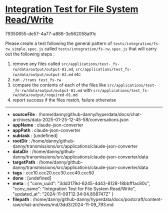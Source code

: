 # [Integration Test for File System Read/Write](https://claude.ai/chat/3dd3179d-6245-4d43-8128-18bbff1ac80c)

79350655-de57-4a77-a886-3e562058a91c

Please create a test following the general pattern of `tests/integration/fs-rw_simple.spec.js` called  `tests/integration/fs-rw.spec.js` that will carry out the following steps :
1. remove any files called `src/applications/test-_fs-rw/data/output/output-01.md`, `src/applications/test_fs-rw/data/output/output-02.md` etc
2. run `./trans test_fs-rw`
3. compare the contents of each of the files like `src/applications/test-_fs-rw/data/output/output-01.md` with `src/applications/test_fs-rw/data/output/required-01.md`
4. report success if the files match, failure otherwise

---

* **sourceFile** : /home/danny/github-danny/hyperdata/docs/chat-archives/data-2025-01-25-12-45-58/conversations.json
* **appName** : claude-json-converter
* **appPath** : claude-json-converter
* **subtask** : [undefined]
* **rootDir** : /home/danny/github-danny/transmissions/src/applications/claude-json-converter
* **dataDir** : /home/danny/github-danny/transmissions/src/applications/claude-json-converter/data
* **targetPath** : /home/danny/github-danny/transmissions/src/applications/claude-json-converter/data
* **tags** : ccc10.ccc20.ccc30.ccc40.ccc50
* **done** : [undefined]
* **meta** : {
  "conv_uuid": "3dd3179d-6245-4d43-8128-18bbff1ac80c",
  "conv_name": "Integration Test for File System Read/Write",
  "updated_at": "2024-11-09T12:34:04.808747Z"
}
* **filepath** : /home/danny/github-danny/hyperdata/docs/postcraft/content-raw/chat-archives/md/3dd3/2024-11-09_793.md